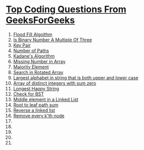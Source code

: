 
# [Top Coding Questions From GeeksForGeeks](https://www.geeksforgeeks.org/must-do-coding-questions-for-companies-like-amazon-microsoft-adobe/#recursion)

1. [Flood Fill Algoithm](FloodFillAlgorithm.py)
2. [Is Binary Number A Multiple Of Three](IsBinNumAMulOfThree.py)
3. [Key Pair](KeyPair.py)
4. [Number of Paths](NumberOfPaths.py)
5. [Kadane's Algorithm](KadaneAlgorithm.py)
6. [Missing Number in Array](MissingNumberInArray.py)
7. [Majority Element](MajorityElement.py)
8. [Search in Rotated Array](SearchInRotatedArray.py)
9. [Largest alphabet in string that is both upper and lower case](LargestAlphaInString.py)
10. [Array of distinct integers with sum zero](DistinctIntegerZeroSum.py)
11. [Longest Happy String](LongestHappyString.py)
12. [Check for BST](CheckBST.py)
13. [Middle element in a Linked List](MiddleLinkedList.py)
14. [Root to leaf path sum](RootLeafPathSum.py)
15. [Reverse a linked list](ReverseLinkedList.py)
16. [Remove every k'th node](RemoveKNode.py)
17.
18.
19.
20.
21.